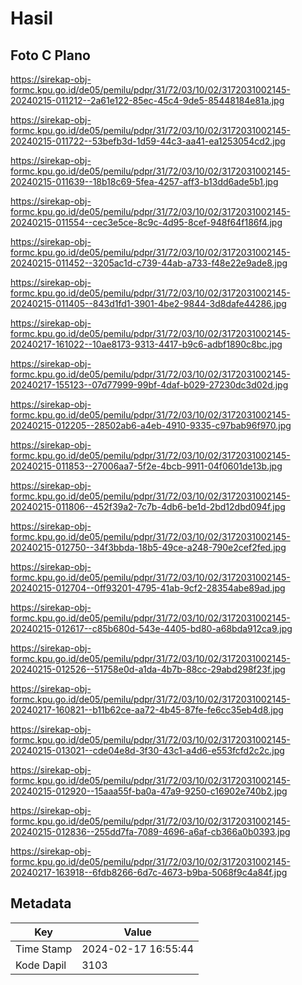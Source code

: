 # Hasil

## Foto C Plano

https://sirekap-obj-formc.kpu.go.id/de05/pemilu/pdpr/31/72/03/10/02/3172031002145-20240215-011212--2a61e122-85ec-45c4-9de5-85448184e81a.jpg

https://sirekap-obj-formc.kpu.go.id/de05/pemilu/pdpr/31/72/03/10/02/3172031002145-20240215-011722--53befb3d-1d59-44c3-aa41-ea1253054cd2.jpg

https://sirekap-obj-formc.kpu.go.id/de05/pemilu/pdpr/31/72/03/10/02/3172031002145-20240215-011639--18b18c69-5fea-4257-aff3-b13dd6ade5b1.jpg

https://sirekap-obj-formc.kpu.go.id/de05/pemilu/pdpr/31/72/03/10/02/3172031002145-20240215-011554--cec3e5ce-8c9c-4d95-8cef-948f64f186f4.jpg

https://sirekap-obj-formc.kpu.go.id/de05/pemilu/pdpr/31/72/03/10/02/3172031002145-20240215-011452--3205ac1d-c739-44ab-a733-f48e22e9ade8.jpg

https://sirekap-obj-formc.kpu.go.id/de05/pemilu/pdpr/31/72/03/10/02/3172031002145-20240215-011405--843d1fd1-3901-4be2-9844-3d8dafe44286.jpg

https://sirekap-obj-formc.kpu.go.id/de05/pemilu/pdpr/31/72/03/10/02/3172031002145-20240217-161022--10ae8173-9313-4417-b9c6-adbf1890c8bc.jpg

https://sirekap-obj-formc.kpu.go.id/de05/pemilu/pdpr/31/72/03/10/02/3172031002145-20240217-155123--07d77999-99bf-4daf-b029-27230dc3d02d.jpg

https://sirekap-obj-formc.kpu.go.id/de05/pemilu/pdpr/31/72/03/10/02/3172031002145-20240215-012205--28502ab6-a4eb-4910-9335-c97bab96f970.jpg

https://sirekap-obj-formc.kpu.go.id/de05/pemilu/pdpr/31/72/03/10/02/3172031002145-20240215-011853--27006aa7-5f2e-4bcb-9911-04f0601de13b.jpg

https://sirekap-obj-formc.kpu.go.id/de05/pemilu/pdpr/31/72/03/10/02/3172031002145-20240215-011806--452f39a2-7c7b-4db6-be1d-2bd12dbd094f.jpg

https://sirekap-obj-formc.kpu.go.id/de05/pemilu/pdpr/31/72/03/10/02/3172031002145-20240215-012750--34f3bbda-18b5-49ce-a248-790e2cef2fed.jpg

https://sirekap-obj-formc.kpu.go.id/de05/pemilu/pdpr/31/72/03/10/02/3172031002145-20240215-012704--0ff93201-4795-41ab-9cf2-28354abe89ad.jpg

https://sirekap-obj-formc.kpu.go.id/de05/pemilu/pdpr/31/72/03/10/02/3172031002145-20240215-012617--c85b680d-543e-4405-bd80-a68bda912ca9.jpg

https://sirekap-obj-formc.kpu.go.id/de05/pemilu/pdpr/31/72/03/10/02/3172031002145-20240215-012526--51758e0d-a1da-4b7b-88cc-29abd298f23f.jpg

https://sirekap-obj-formc.kpu.go.id/de05/pemilu/pdpr/31/72/03/10/02/3172031002145-20240217-160821--b11b62ce-aa72-4b45-87fe-fe6cc35eb4d8.jpg

https://sirekap-obj-formc.kpu.go.id/de05/pemilu/pdpr/31/72/03/10/02/3172031002145-20240215-013021--cde04e8d-3f30-43c1-a4d6-e553fcfd2c2c.jpg

https://sirekap-obj-formc.kpu.go.id/de05/pemilu/pdpr/31/72/03/10/02/3172031002145-20240215-012920--15aaa55f-ba0a-47a9-9250-c16902e740b2.jpg

https://sirekap-obj-formc.kpu.go.id/de05/pemilu/pdpr/31/72/03/10/02/3172031002145-20240215-012836--255dd7fa-7089-4696-a6af-cb366a0b0393.jpg

https://sirekap-obj-formc.kpu.go.id/de05/pemilu/pdpr/31/72/03/10/02/3172031002145-20240217-163918--6fdb8266-6d7c-4673-b9ba-5068f9c4a84f.jpg


## Metadata

| Key        | Value               |
| ---------- | ------------------- |
| Time Stamp | 2024-02-17 16:55:44 |
| Kode Dapil | 3103                |




